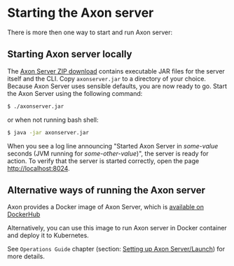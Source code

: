 # Starting the Axon server

There is more then one way to start and run Axon server:

## Starting Axon server locally

The [Axon Server ZIP download](https://download.axoniq.io/axonserver/AxonServer.zip) contains executable JAR files for the server itself and the CLI. Copy `axonserver.jar` to a directory of your choice. Because Axon Server uses sensible defaults, you are now ready to go. Start the Axon Server using the following command:

```bash
$ ./axonserver.jar
```

or when not running bash shell:

```bash
$ java -jar axonserver.jar
```

When you see a log line announcing "Started Axon Server in _some-value_ seconds \(JVM running for _some-other-value_\)", the server is ready for action. To verify that the server is started correctly, open the page [http://localhost:8024](http://localhost:8024).

## Alternative ways of running the Axon server

Axon provides a Docker image of Axon Server, which is [available on DockerHub](https://hub.docker.com/r/axoniq/axonserver/)

Alternatively, you can use this image to run Axon server in Docker container and deploy it to Kubernetes. 

See `Operations Guide` chapter \(section: [Setting up Axon Server/Launch](/operations-guide/setting-up-axon-server/launch.md)\) for more details.
